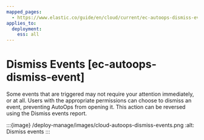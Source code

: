 ```yaml
---
mapped_pages:
  - https://www.elastic.co/guide/en/cloud/current/ec-autoops-dismiss-event.html
applies_to:
  deployment:
    ess: all
---
```


# Dismiss Events [ec-autoops-dismiss-event]

Some events that are triggered may not require your attention immediately, or at all. Users with the appropriate permissions can choose to dismiss an event, preventing AutoOps from opening it. This action can be reversed using the Dismiss events report.

:::{image} /deploy-manage/images/cloud-autoops-dismiss-events.png
:alt: Dismiss events
:::

